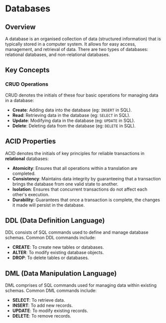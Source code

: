 # Databases

## Overview
A database is an organised collection of data (structured information) that is typically stored in a computer system. It allows for easy access, management, and retrieval of data.
There are two types of databases: relational databases, and non-relational databases.

## Key Concepts
### CRUD Operations
CRUD denotes the initials of these four basic operations for managing data in a database:
- **Create**: Adding data into the database (eg: `INSERT` in SQL).
- **Read**: Retrieving data in the database (eg: `SELECT` in SQL).
- **Update**: Modifying data in the database (eg: `UPDATE` in SQL). 
- **Delete**: Deleting data from the database (eg: `DELETE` in SQL).

## ACID Properties
ACID denotes the initials of key principles for reliable transactions in **relational** databases:
- **Atomicity**: Ensures that all operations within a translation are completed.
- **Consistency**: Maintains data integrity by guaranteeing that a transaction brings the database from one valid state to another.
- **Isolation**: Ensures that concurrent transactions do not affect each other's execution.
- **Durability**: Guarantees that once a transaction is complete, the changes it made will persist in the database.

## DDL (Data Definition Language)
DDL consists of SQL commands used to define and manage database schemas. Common DDL commands include:
- **CREATE**: To create new tables or databases.
- **ALTER**: To modify existing database objects.
- **DROP**: To delete tables or databases.

## DML (Data Manipulation Language)
DML comprises of SQL commands used for managing data within existing schemas. Common DML commands include:
- **SELECT**: To retrieve data.
- **INSERT**: To add new records.
- **UPDATE**: To modify existing records.
- **DELETE**: To remove records.
